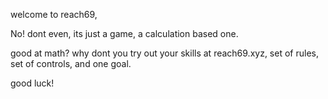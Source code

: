 welcome to reach69, 

No! dont even, its just a game, a calculation based one.

good at math? why dont you try out your skills at reach69.xyz, set of rules, set of controls, and one goal. 

good luck!
